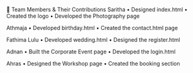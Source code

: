👥 Team Members & Their Contributions
Saritha 
• Designed index.html
• Created the logo
• Developed the Photography page

Athmaja
• Developed birthday.html
• Created the contact.html page

Fathima Lulu
• Developed wedding.html
• Designed the register.html 

Adnan
• Built the Corporate Event page
• Developed the login.html 

Ahras
• Designed the Workshop page
• Created the booking section

